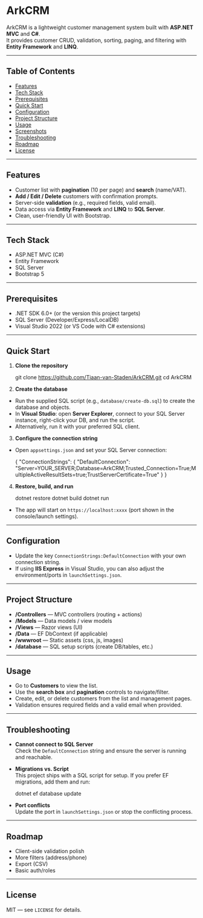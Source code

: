 # ArkCRM

ArkCRM is a lightweight customer management system built with **ASP.NET MVC** and **C#**.  
It provides customer CRUD, validation, sorting, paging, and filtering with **Entity Framework** and **LINQ**.

---

## Table of Contents
- [Features](#features)
- [Tech Stack](#tech-stack)
- [Prerequisites](#prerequisites)
- [Quick Start](#quick-start)
- [Configuration](#configuration)
- [Project Structure](#project-structure)
- [Usage](#usage)
- [Screenshots](#screenshots)
- [Troubleshooting](#troubleshooting)
- [Roadmap](#roadmap)
- [License](#license)

---

## Features
- Customer list with **pagination** (10 per page) and **search** (name/VAT).
- **Add / Edit / Delete** customers with confirmation prompts.
- Server-side **validation** (e.g., required fields, valid email).
- Data access via **Entity Framework** and **LINQ** to **SQL Server**.
- Clean, user-friendly UI with Bootstrap.

---

## Tech Stack
- ASP.NET MVC (C#)
- Entity Framework
- SQL Server
- Bootstrap 5

---

## Prerequisites
- .NET SDK 6.0+ (or the version this project targets)
- SQL Server (Developer/Express/LocalDB)
- Visual Studio 2022 (or VS Code with C# extensions)

---

## Quick Start

1) **Clone the repository**
    
    git clone https://github.com/Tiaan-van-Staden/ArkCRM.git
    cd ArkCRM

2) **Create the database**
- Run the supplied SQL script (e.g., `database/create-db.sql`) to create the database and objects.
- In **Visual Studio**: open **Server Explorer**, connect to your SQL Server instance, right-click your DB, and run the script.
- Alternatively, run it with your preferred SQL client.

3) **Configure the connection string**
- Open `appsettings.json` and set your SQL Server connection:

    {
      "ConnectionStrings": {
        "DefaultConnection": "Server=YOUR_SERVER;Database=ArkCRM;Trusted_Connection=True;MultipleActiveResultSets=true;TrustServerCertificate=True"
      }
    }

4) **Restore, build, and run**

    dotnet restore
    dotnet build
    dotnet run

- The app will start on `https://localhost:xxxx` (port shown in the console/launch settings).

---

## Configuration

- Update the key `ConnectionStrings:DefaultConnection` with your own connection string.
- If using **IIS Express** in Visual Studio, you can also adjust the environment/ports in `launchSettings.json`.

---

## Project Structure

- **/Controllers** — MVC controllers (routing + actions)
- **/Models** — Data models / view models
- **/Views** — Razor views (UI)
- **/Data** — EF DbContext (if applicable)
- **/wwwroot** — Static assets (css, js, images)
- **/database** — SQL setup scripts (create DB/tables, etc.)

---

## Usage

- Go to **Customers** to view the list.
- Use the **search box** and **pagination** controls to navigate/filter.
- Create, edit, or delete customers from the list and management pages.
- Validation ensures required fields and a valid email when provided.

---

## Troubleshooting

- **Cannot connect to SQL Server**  
  Check the `DefaultConnection` string and ensure the server is running and reachable.
- **Migrations vs. Script**  
  This project ships with a SQL script for setup. If you prefer EF migrations, add them and run:
  
    dotnet ef database update

- **Port conflicts**  
  Update the port in `launchSettings.json` or stop the conflicting process.

---

## Roadmap
- Client-side validation polish
- More filters (address/phone)
- Export (CSV)
- Basic auth/roles

---

## License
MIT — see `LICENSE` for details.
